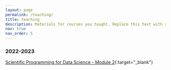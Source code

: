 ```yaml
---
layout: page
permalink: /teaching/
title: teaching
description: Materials for courses you taught. Replace this text with your description.
nav: true
nav_order: 5
---
```


### 2022-2023

[Scientific Programming for Data Science - Module 2](https://davidebrex.github.io/sciprog-ds-M2-22_23/){:target="_blank"}